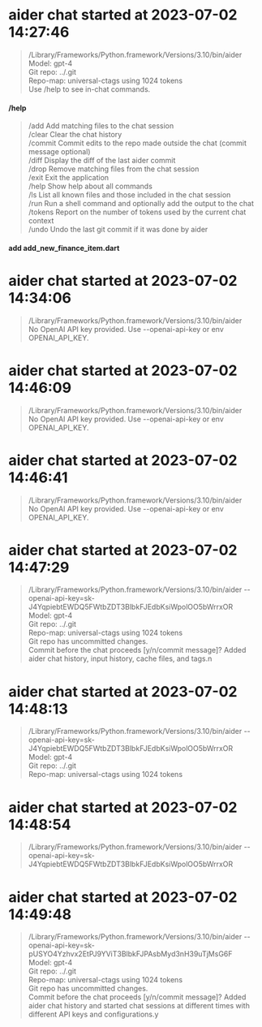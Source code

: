 # aider chat started at 2023-07-02 14:27:46

> /Library/Frameworks/Python.framework/Versions/3.10/bin/aider  
> Model: gpt-4  
> Git repo: ../.git  
> Repo-map: universal-ctags using 1024 tokens  
> Use /help to see in-chat commands.

#### /help

> /add Add matching files to the chat session  
> /clear Clear the chat history  
> /commit Commit edits to the repo made outside the chat (commit message optional)  
> /diff Display the diff of the last aider commit  
> /drop Remove matching files from the chat session  
> /exit Exit the application  
> /help Show help about all commands  
> /ls List all known files and those included in the chat session  
> /run Run a shell command and optionally add the output to the chat  
> /tokens Report on the number of tokens used by the current chat context  
> /undo Undo the last git commit if it was done by aider

#### add add_new_finance_item.dart

# aider chat started at 2023-07-02 14:34:06

> /Library/Frameworks/Python.framework/Versions/3.10/bin/aider  
> No OpenAI API key provided. Use --openai-api-key or env OPENAI_API_KEY.

# aider chat started at 2023-07-02 14:46:09

> /Library/Frameworks/Python.framework/Versions/3.10/bin/aider  
> No OpenAI API key provided. Use --openai-api-key or env OPENAI_API_KEY.

# aider chat started at 2023-07-02 14:46:41

> /Library/Frameworks/Python.framework/Versions/3.10/bin/aider  
> No OpenAI API key provided. Use --openai-api-key or env OPENAI_API_KEY.

# aider chat started at 2023-07-02 14:47:29

> /Library/Frameworks/Python.framework/Versions/3.10/bin/aider
> --openai-api-key=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  
> Model: gpt-4  
> Git repo: ../.git  
> Repo-map: universal-ctags using 1024 tokens  
> Git repo has uncommitted changes.  
> Commit before the chat proceeds [y/n/commit message]? Added aider chat history, input history, cache files, and tags.n

# aider chat started at 2023-07-02 14:48:13

> /Library/Frameworks/Python.framework/Versions/3.10/bin/aider
> --openai-api-key=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  
> Model: gpt-4  
> Git repo: ../.git  
> Repo-map: universal-ctags using 1024 tokens

# aider chat started at 2023-07-02 14:48:54

> /Library/Frameworks/Python.framework/Versions/3.10/bin/aider
> --openai-api-key=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

# aider chat started at 2023-07-02 14:49:48

> /Library/Frameworks/Python.framework/Versions/3.10/bin/aider
> --openai-api-key=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  
> Model: gpt-4  
> Git repo: ../.git  
> Repo-map: universal-ctags using 1024 tokens  
> Git repo has uncommitted changes.  
> Commit before the chat proceeds [y/n/commit message]? Added aider chat history and started chat sessions at different
> times with different API keys and configurations.y  
